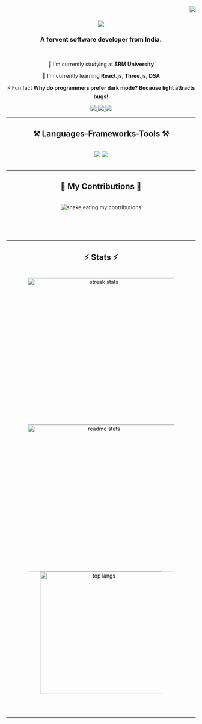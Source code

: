 <img align="right" src="https://visitor-badge.laobi.icu/badge?page_id=97-vinash.97-vinash" />

<h1 align="center">
    <img src="https://readme-typing-svg.herokuapp.com/?font=Righteous&size=35&center=true&vCenter=true&width=500&height=70&duration=4000&lines=Hi+There!+👋;+I'm+Avinash+Shankar!;" />
</h1>

<h3 align="center">A fervent software developer from India.</h3>

<br/>

<div align="center">
 
 🔭 I’m currently studying at **SRM University**
 
 🌱 I’m currently learning **React.js, Three.js, DSA**

⚡ Fun fact **Why do programmers prefer dark mode? Because light attracts bugs!**

 </div>
 
<div align="center"> 
  <a href="mailto:avinashhhsinghhh@gmail.com">
    <img src="https://img.shields.io/badge/Gmail-333333?style=for-the-badge&logo=gmail&logoColor=red" />
  </a>
  <a href="https://www.linkedin.com/in/avinash-shankar-643809249" target="_blank">
    <img src="https://img.shields.io/badge/LinkedIn-0077B5?style=for-the-badge&logo=linkedin&logoColor=white" target="_blank" />
  </a>
  <a href="" target="_blank">
     <img src="https://img.shields.io/badge/Portfolio-FF5722?style=for-the-badge&logo=todoist&logoColor=white" target="_blank" /> <!-- sqlite, safari, google-chrome are other good icon options -->
  </a>
</div>

 <hr/>
 
<h2 align="center">⚒️ Languages-Frameworks-Tools ⚒️</h2>
<br/>
<div align="center">
    <img src="https://skillicons.dev/icons?i=c,cpp,java,python,javascript,nodejs,mysql" />
    <img src="https://skillicons.dev/icons?i=react,github,git,figma,blender,unity,autocad,bootstrap,html,css,tailwind,vscode" /><br>
</div>

<br/>
<hr/>

<div align="center">
  <h2>🐍 My Contributions 🐍</h2>
  <br>
  <img alt="snake eating my contributions" src="https://raw.githubusercontent.com/97-vinash/97-vinash/output/github-contribution-grid-snake.svg" />
  
  <br/><br/><br/>
</div>

<hr/>

<h2 align="center">⚡ Stats ⚡</h2>
<br>
<div align=center>
  <img width=390 src="https://streak-stats.demolab.com/?user=97-vinash&count_private=true&theme=react&border_radius=10" alt="streak stats"/>
  <img width=390 src="https://github-readme-stats.vercel.app/api?username=97-vinash&count_private=true&show_icons=true&theme=react&rank_icon=github&border_radius=10" alt="readme stats" />
  <br/>
  <img width=325 align="center" src="https://github-readme-stats.vercel.app/api/top-langs/?username=97-vinash&hide=HTML&langs_count=8&layout=compact&theme=react&border_radius=10&size_weight=0.5&count_weight=0.5&exclude_repo=github-readme-stats" alt="top langs" />
</div>

<br/><br/>

<hr/>

<br/>

<div align="center">

</div>

<br/>
